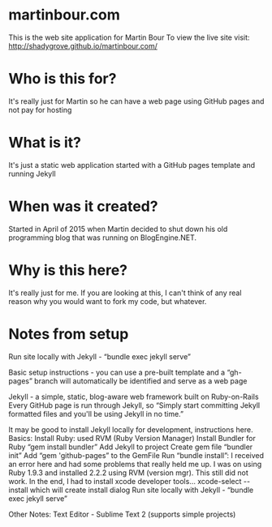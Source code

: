 # martinbour.com
This is the web site application for Martin Bour
To view the live site visit: http://shadygrove.github.io/martinbour.com/

# Who is this for?
It's really just for Martin so he can have a web page using GitHub pages and not pay for hosting

# What is it?
It's just a static web application started with a GitHub pages template and running Jekyll

# When was it created?
Started in April of 2015 when Martin decided to shut down his old programming blog that was running on BlogEngine.NET.

# Why is this here?
It's really just for me.  If you are looking at this, I can't think of any real reason why you would want to fork my code, but whatever.

# Notes from setup
Run site locally with Jekyll  - “bundle exec jekyll serve”

Basic setup instructions - you can use a pre-built template and a “gh-pages” branch will automatically be identified and serve as a web page

Jekyll - a simple, static, blog-aware web framework built on Ruby-on-Rails
Every GitHub page is run through Jekyll, so “Simply start committing Jekyll formatted files and you'll be using Jekyll in no time.”

It may be good to install Jekyll locally for development, instructions here.
Basics: 
Install Ruby: used RVM (Ruby Version Manager)
Install Bundler for Ruby  “gem install bundler”
Add Jekyll to project
Create gem file “bundler init”
Add “gem 'github-pages” to the GemFile
Run “bundle install”: I received an error here and had some problems that really held me up.  I was on using Ruby 1.9.3 and installed 2.2.2 using RVM (version mgr).  This still did not work.  In the end, I had to install xcode developer tools…
xcode-select --install which will create install dialog
Run site locally with Jekyll  - “bundle exec jekyll serve”

Other Notes:
Text Editor - Sublime Text 2 (supports simple projects)

